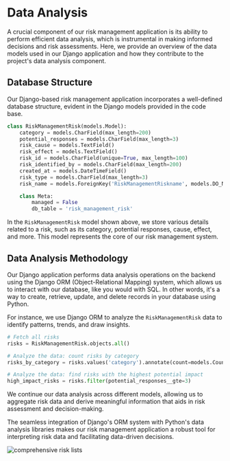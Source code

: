 # Data Analysis

A crucial component of our risk management application is its ability to perform efficient data analysis, which is instrumental in making informed decisions and risk assessments. Here, we provide an overview of the data models used in our Django application and how they contribute to the project's data analysis component.

## Database Structure

Our Django-based risk management application incorporates a well-defined database structure, evident in the Django models provided in the code base.

```python
class RiskManagementRisk(models.Model):
    category = models.CharField(max_length=200)
    potential_responses = models.CharField(max_length=3)
    risk_cause = models.TextField()
    risk_effect = models.TextField()
    risk_id = models.CharField(unique=True, max_length=100)
    risk_identified_by = models.CharField(max_length=200)
    created_at = models.DateTimeField()
    risk_type = models.CharField(max_length=3)
    risk_name = models.ForeignKey('RiskManagementRiskname', models.DO_NOTHING)

    class Meta:
        managed = False
        db_table = 'risk_management_risk'
```

In the `RiskManagementRisk` model shown above, we store various details related to a risk, such as its category, potential responses, cause, effect, and more. This model represents the core of our risk management system.

## Data Analysis Methodology

Our Django application performs data analysis operations on the backend using the Django ORM (Object-Relational Mapping) system, which allows us to interact with our database, like you would with SQL. In other words, it's a way to create, retrieve, update, and delete records in your database using Python.

For instance, we use Django ORM to analyze the `RiskManagementRisk` data to identify patterns, trends, and draw insights.

```python
# Fetch all risks
risks = RiskManagementRisk.objects.all()

# Analyze the data: count risks by category
risks_by_category = risks.values('category').annotate(count=models.Count('category'))

# Analyze the data: find risks with the highest potential impact
high_impact_risks = risks.filter(potential_responses__gte=3)
```

We continue our data analysis across different models, allowing us to aggregate risk data and derive meaningful information that aids in risk assessment and decision-making.


The seamless integration of Django's ORM system with Python's data analysis libraries makes our risk management application a robust tool for interpreting risk data and facilitating data-driven decisions.


![comprehensive risk lists](https://github.com/babakziaei/Data-Analysis/assets/126654048/b9cf49c3-9e73-41ea-9b56-021ee4d1ba0d)
